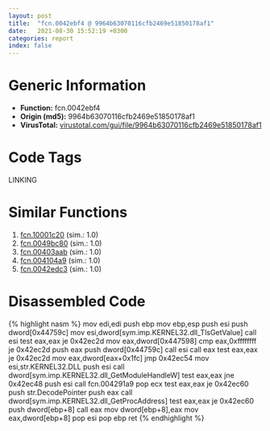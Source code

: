 ```yaml
---
layout: post
title:  "fcn.0042ebf4 @ 9964b63070116cfb2469e51850178af1"
date:   2021-08-30 15:52:19 +0300
categories: report
index: false
---
```


# Generic Information
- **Function:** fcn.0042ebf4
- **Origin (md5):** 9964b63070116cfb2469e51850178af1
- **VirusTotal:** [virustotal.com/gui/file/9964b63070116cfb2469e51850178af1][virustotal_ref]

# Code Tags
<span class="tag" id="LINKING">LINKING</span>


# Similar Functions

1. [fcn.10001c20][similar_1_ref] (sim.: 1.0)
2. [fcn.0049bc80][similar_2_ref] (sim.: 1.0)
3. [fcn.00403aab][similar_3_ref] (sim.: 1.0)
4. [fcn.004104a9][similar_4_ref] (sim.: 1.0)
5. [fcn.0042edc3][similar_5_ref] (sim.: 1.0)


# Disassembled Code

{% highlight nasm %}
mov edi,edi
push ebp
mov ebp,esp
push esi
push dword[0x44759c]
mov esi,dword[sym.imp.KERNEL32.dll_TlsGetValue]
call esi
test eax,eax
je 0x42ec2d
mov eax,dword[0x447598]
cmp eax,0xffffffff
je 0x42ec2d
push eax
push dword[0x44759c]
call esi
call eax
test eax,eax
je 0x42ec2d
mov eax,dword[eax+0x1fc]
jmp 0x42ec54
mov esi,str.KERNEL32.DLL
push esi
call dword[sym.imp.KERNEL32.dll_GetModuleHandleW]
test eax,eax
jne 0x42ec48
push esi
call fcn.004291a9
pop ecx
test eax,eax
je 0x42ec60
push str.DecodePointer
push eax
call dword[sym.imp.KERNEL32.dll_GetProcAddress]
test eax,eax
je 0x42ec60
push dword[ebp+8]
call eax
mov dword[ebp+8],eax
mov eax,dword[ebp+8]
pop esi
pop ebp
ret
{% endhighlight %}


[similar_1_ref]: /report/fcn.10001c20@dc3e2cdf680078d293de3e2d92ba613c
[similar_2_ref]: /report/fcn.0049bc80@279a61b1e76da49531f1f16fd1102a2d
[similar_3_ref]: /report/fcn.00403aab@eb7f7fa38880dd66bab8caf5987e5b1a
[similar_4_ref]: /report/fcn.004104a9@d9409903542212823b7b4709144a636b
[similar_5_ref]: /report/fcn.0042edc3@a1c6b07868a0eea8f4ee5a872aa71909
[virustotal_ref]: https://www.virustotal.com/gui/file/9964b63070116cfb2469e51850178af1